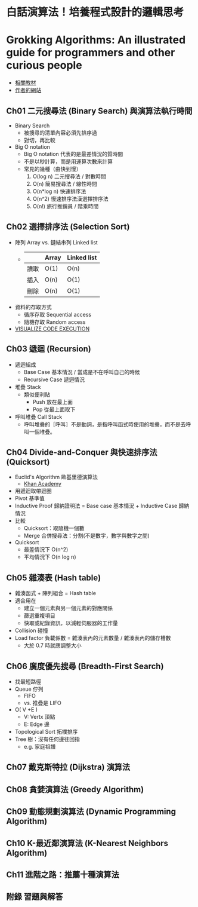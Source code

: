 # 白話演算法！培養程式設計的邏輯思考
# Grokking Algorithms: An illustrated guide for programmers and other curious people

- [相關教材](https://www.flag.com.tw/bk/st/F1709)
- [作者的網站](https://adit.io/)

## Ch01 二元搜尋法 (Binary Search) 與演算法執行時間
- Binary Search
    - 被搜尋的清單內容必須先排序過
    - 對切，再比較
- Big O notation
    - Big O notation 代表的是最差情況的質時間
    - 不是以秒計算，而是用運算次數來計算
    - 常見的幾種（由快到慢）
        1. O(log n) 二元搜尋法 / 對數時間
        2. O(n) 簡易搜尋法 / 線性時間
        3. O(n*log n) 快速排序法
        4. O(n^2) 慢速排序法漢選擇排序法
        5. O(n!) 旅行推銷員 / 階乘時間
## Ch02 選擇排序法 (Selection Sort)
- 陣列 Array vs. 鏈結串列 Linked list
    - |   | Array | Linked list |
        |---|---|---|
        | 讀取 | O(1) | O(n) |
        | 插入 | O(n) | O(1) |
        | 刪除 | O(n) | O(1) |
- 資料的存取方式
    - 循序存取 Sequential access
    - 隨機存取 Random access
- [VISUALIZE CODE EXECUTION](https://pythontutor.com/)
## Ch03 遞迴 (Recursion)
- 遞迴組成
    - Base Case 基本情況 / 當成是不在呼叫自己的時候
    - Recursive Case 遞迴情況
- 堆疊 Stack
    - 類似便利貼
        - Push 放在最上面
        - Pop 從最上面取下
- 呼叫堆疊 Call Stack
    - 呼叫堆疊的［呼叫］不是動詞，是指呼叫函式時使用的堆疊，而不是去呼叫一個堆疊。
## Ch04 Divide-and-Conquer 與快速排序法 (Quicksort)
- Euclid's Algorithm 歐基里德演算法
    - [Khan Academy](https://www.khanacademy.org/computing/computer-science/cryptography/modarithmetic/a/the-euclidean-algorithm)
- 用遞迴取帶迴圈
- Pivot 基準值
- Inductive Proof 歸納證明法 = Base case 基本情況 + Inductive Case 歸納情況
- 比較
    - Quicksort：取隨機一個數
    - Merge 合併搜尋法：分割(不是數字，數字與數字之間)
- Quicksort
    - 最差情況下 O(n^2)
    - 平均情況下 O(n log n)
## Ch05 雜湊表 (Hash table)
- 雜湊函式 + 陣列組合 = Hash table
- 適合用在
    - 建立一個元素與另一個元素的對應關係
    - 篩選重複項目
    - 快取或紀錄資訊，以減輕伺服器的工作量
- Collision 碰撞
- Load factor 負載係數 = 雜湊表內的元素數量 / 雜湊表內的儲存槽數
    - 大於 0.7 時就應調整大小
## Ch06 廣度優先搜尋 (Breadth-First Search)
- 找最短路徑
- Queue 佇列
    - FIFO
    - vs. 推疊是 LIFO
- O( V +E )
    - V: Vertx 頂點
    - E: Edge 邊
- Topological Sort 拓樸排序
- Tree 樹：沒有任何邊往回指
    - e.g. 家庭祖譜
## Ch07 戴克斯特拉 (Dijkstra) 演算法
## Ch08 貪婪演算法 (Greedy Algorithm)
## Ch09 動態規劃演算法 (Dynamic Programming Algorithm)
## Ch10 K-最近鄰演算法 (K-Nearest Neighbors Algorithm)
## Ch11 進階之路：推薦十種演算法
## 附錄 習題與解答